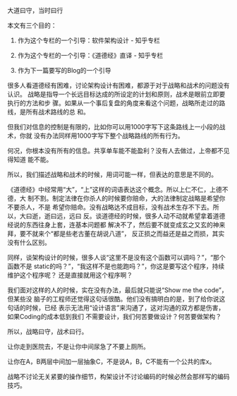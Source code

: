     
大道曰守，当时曰行

本文有三个目的：

1. 作为这个专栏的一个引导：软件架构设计 - 知乎专栏

2. 作为这个专栏的一个引导：《道德经》直译 - 知乎专栏

3. 作为下一篇要写的Blog的一个引导

很多人看道德经有困难，讨论架构设计有困难，都源于对于战略和战术的问题没有认识。
战略是指导一个长远目标达成的所设定的计划和原则，战术是眼前立即要执行的方法和步
骤。如果从一个事后复盘的角度来看这个问题，战略所走过的路线，是所有战术路线的总
和。

但我们对信息的控制是有限的，比如你可以用1000字写下这条路线上一小段的战术，你就
没有办法同样用1000字写下整个战略路线的所有行为。

何况，你根本没有所有的信息。共享单车能不能盈利？没有人去做过，上帝都不见得知道
能不能。

所以，我们描述战略和战术的时候，用词可能一样，但表达的意思是不同的。

《道德经》中经常用“大”，“上”这样的词语表达这个概念。所以上仁不仁，上德不德，大
制不割。制定法律在你杀人的时候要你赔命，大的法律制定战略是希望你不要杀人，不是
希望你赔命。没有战略达不成目标，没有战术生存不下去。所以，大曰逝，逝曰远，远曰
反。谈道德经的时候，很多人动不动就希望拿着道德经说的东西往身上套，连基本问题都
解决不了，然后要不就变成玄之又玄的神来拜，要不就来个“都是些老古董在胡说八道”，
反正损之而益还是益之而损，其实没有什么区别。

同样，谈架构设计的时候，很多人谈“这里不是没有这个函数可以调吗？”，“那个函数不是
static的吗？”，“我这样不是也能跑吗？”，你这是要写这个程序，持续维护这个程序呢？
还是直接就用这个程序啊？

我们面对这样的人的时候，实在没有办法，最后就只能说“Show me the code”，但某些没
脑子的工程师还觉得这句话很酷。他们没有搞明白的是，到了给你说这句话的时候，已经
表示无法用“设计语言”来沟通了，这对沟通的双方都是伤害，如果Coding的成本低到我们
不需要设计，我们何苦要做设计？何苦要做架构？

所以，战略曰守，战术曰行。

让你走到医院去，不是让你中间尿急了不要上厕所。

让你在A，B两层中间加一层抽象C，不是说A，B，C不能有一个公共的库x。

战略不讨论无关紧要的操作细节，构架设计不讨论编码的时候必然会那样写的编码技巧。
